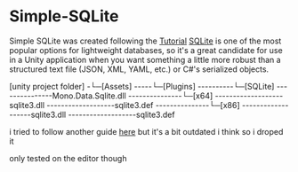 # Simple-SQLite
Simple SQLite was created following the [Tutorial](https://www.youtube.com/watch?v=8bpYHCKdZno&ab_channel=Digestible)
[SQLite](https://sqlite.org/index.html) is one of the most popular options for lightweight databases, so it's a great candidate for use in a Unity application when you want something a little more robust than a structured text file (JSON, XML, YAML, etc.) or C#'s serialized objects.


[unity project folder]
-└─[Assets]
-----└─[Plugins]
----------└─[SQLite]
---------------Mono.Data.Sqlite.dll
---------------└─[x64]
-------------------sqlite3.dll
-------------------sqlite3.def
---------------└─[x86]
-------------------sqlite3.dll
-------------------sqlite3.def


i tried to follow another guide [here](https://javadocmd.com/blog/how-to-set-up-sqlite-for-unity/) but it's a bit outdated i think so i droped it


only tested on the editor though 

